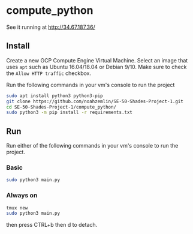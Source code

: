 # compute_python

See it running at http://34.67.187.36/

## Install

Create a new GCP Compute Engine Virtual Machine. Select an image that uses `apt` such as Ubuntu 16.04/18.04 or Debian 9/10. Make sure to check the `Allow HTTP traffic` checkbox.

Run the following commands in your vm's console to run the project

```bash
sudo apt install python3 python3-pip
git clone https://github.com/noahzemlin/SE-50-Shades-Project-1.git
cd SE-50-Shades-Project-1/compute_python/
sudo python3 -m pip install -r requirements.txt
```

## Run

Run either of the following commands in your vm's console to run the project.

### Basic

```bash
sudo python3 main.py
```

### Always on

```bash
tmux new
sudo python3 main.py
```

then press CTRL+b then d to detach.
